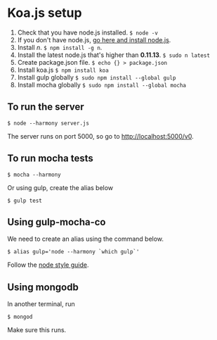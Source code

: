 # Koa.js setup

1. Check that you have node.js installed. `$ node -v`
2. If you don't have node.js, [go here and install node.js](http://nodejs.org/).
3. Install *n*. `$ npm install -g n`.
4. Install the latest node.js that's higher than **0.11.13**. `$ sudo n latest`
5. Create package.json file. `$ echo {} > package.json`
6. Install koa.js `$ npm install koa`
7. Install gulp globally `$ sudo npm install --global gulp`
8. Install mocha globally `$ sudo npm install --global mocha`

## To run the server

`$ node --harmony server.js`

The server runs on port 5000, so go to [http://localhost:5000/v0](http://localhost:5000/v0).

## To run mocha tests

`$ mocha --harmony`

Or using gulp, create the alias below

`$ gulp test`

## Using gulp-mocha-co

We need to create an alias using the command below.

    $ alias gulp='node --harmony `which gulp`'

Follow the [node style guide](https://github.com/felixge/node-style-guide).

## Using mongodb

In another terminal, run

`$ mongod`

Make sure this runs.
